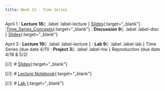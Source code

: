 ```yaml
---
title: Week 11 - Time Series
---
```


April 1
: **Lecture 18**{: .label .label-lecture } [Slides](https://docs.google.com/presentation/d/1qIUJnVhlfBN66NkSLbXxPtZsMZNRmEDXKGQ5ajRXikY/edit?usp=sharing){:target="_blank"}
:[Time_Series_Concepts](https://datahub.berkeley.edu/hub/user-redirect/git-pull?repo=https%3A%2F%2Fgithub.com%2FUCB-Econ-148%2Fecon148-sp25&branch=main&urlpath=lab%2Ftree%2Fecon148-sp25%2Flec%2Flec10.1%2FLec10-1.ipynb){:target="_blank"} 
: **Discussion 9**{: .label .label-disc } [Slides](https://docs.google.com/presentation/d/1I5ha0soPCmqqpLwnDYwyu7gcTzQzmEUUR9ADtmcbGQQ/edit?usp=sharing){:target="_blank"} 

April 3
: **Lecture 19**{: .label .label-lecture }
: **Lab 9**{: .label .label-lab } Time Series  (due date 4/11)
: **Project 3**{: .label .label-hw } Reproduction (due date 4/18 & 5/2)

[//]: # [Slides](){:target="_blank"} 

[//]: # [Lecture Notebook](){:target="_blank"} 

[//]: # [Lab ](){:target="_blank"} 